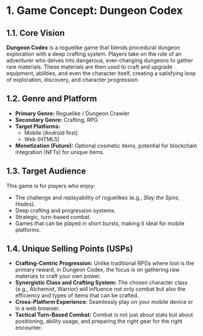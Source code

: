 # 1. Game Concept: Dungeon Codex

## 1.1. Core Vision

**Dungeon Codex** is a roguelike game that blends procedural dungeon exploration with a deep crafting system. Players take on the role of an adventurer who delves into dangerous, ever-changing dungeons to gather rare materials. These materials are then used to craft and upgrade equipment, abilities, and even the character itself, creating a satisfying loop of exploration, discovery, and character progression.

## 1.2. Genre and Platform

-   **Primary Genre:** Roguelike / Dungeon Crawler
-   **Secondary Genre:** Crafting, RPG
-   **Target Platforms:**
    -   Mobile (Android first)
    -   Web (HTML5)
-   **Monetization (Future):** Optional cosmetic items, potential for blockchain integration (NFTs) for unique items.

## 1.3. Target Audience

This game is for players who enjoy:

-   The challenge and replayability of roguelikes (e.g., *Slay the Spire*, *Hades*).
-   Deep crafting and progression systems.
-   Strategic, turn-based combat.
-   Games that can be played in short bursts, making it ideal for mobile platforms.

## 1.4. Unique Selling Points (USPs)

-   **Crafting-Centric Progression:** Unlike traditional RPGs where loot is the primary reward, in Dungeon Codex, the focus is on gathering raw materials to craft your own power.
-   **Synergistic Class and Crafting System:** The chosen character class (e.g., Alchemist, Warrior) will influence not only combat but also the efficiency and types of items that can be crafted.
-   **Cross-Platform Experience:** Seamlessly play on your mobile device or in a web browser.
-   **Tactical Turn-Based Combat:** Combat is not just about stats but about positioning, ability usage, and preparing the right gear for the right encounter.
